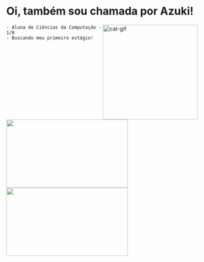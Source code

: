 # Oi, também sou chamada por Azuki!

<div style="display: inline_block">
  <img align="right" alt="cat-gif" height="250" width="250" src="https://i.pinimg.com/originals/03/a8/ff/03a8ff66062fd6b388e809553c633980.gif">
</div>

```
- Aluna de Ciências da Computação - 1/8
- Buscando meu primeiro estágio!
```

<div style="display: inline_block">
  <img align="left" height="180" width="320" src="https://github-readme-stats.vercel.app/api?username=larissa-uchida&theme=dracula&show_icons=true">
  <img height="180" width="320" src="https://github-readme-stats.vercel.app/api/top-langs/?username=larissa-uchida&layout=compact&theme=dracula"/>
</div>






